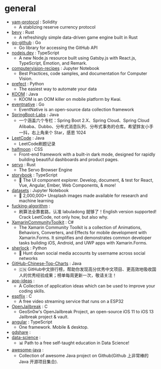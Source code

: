 # general
- [yam-protocol](https://github.com/yam-finance/yam-protocol) : Solidity
  - A stablizing reserve currency protocol
- [bevy](https://github.com/bevyengine/bevy) : Rust
  - A refreshingly simple data-driven game engine built in Rust
- [go-github](https://github.com/google/go-github) : Go
  - Go library for accessing the GitHub API
- [nodejs.dev](https://github.com/nodejs/nodejs.dev) : TypeScript
  - A new Node.js resource built using Gatsby.js with React.js, TypeScript, Emotion, and Remark.
- [computervision-recipes](https://github.com/microsoft/computervision-recipes) : Jupyter Notebook
  - Best Practices, code samples, and documentation for Computer Vision.
- [prefect](https://github.com/PrefectHQ/prefect) : Python
  - The easiest way to automate your data
- [KOOM](https://github.com/KwaiAppTeam/KOOM) : Java
  - KOOM is an OOM killer on mobile platform by Kwai.
- [eventnative](https://github.com/ksensehq/eventnative) : Go
  - EventNative is an open-source data collection framework
- [SpringBoot-Labs](https://github.com/YunaiV/SpringBoot-Labs) : Java
  - 一个涵盖六个专栏：Spring Boot 2.X、Spring Cloud、Spring Cloud Alibaba、Dubbo、分布式消息队列、分布式事务的仓库。希望胖友小手一抖，右上角来个 Star，感恩 1024
- [LeetCode](https://github.com/yuanguangxin/LeetCode) : Java
  - LeetCode刷题记录
- [halfmoon](https://github.com/halfmoonui/halfmoon) : CSS
  - Front-end framework with a built-in dark mode, designed for rapidly building beautiful dashboards and product pages.
- [servo](https://github.com/servo/servo) : Rust
  - The Servo Browser Engine
- [storybook](https://github.com/storybookjs/storybook) : TypeScript
  - 📓 The UI component explorer. Develop, document, & test for React, Vue, Angular, Ember, Web Components, & more!
- [datasets](https://github.com/unsplash/datasets) : Jupyter Notebook
  - 🎁 2,000,000+ Unsplash images made available for research and machine learning
- [fucking-algorithm](https://github.com/labuladong/fucking-algorithm) : 
  - 刷算法全靠套路，认准 labuladong 就够了！English version supported! Crack LeetCode, not only how, but also why.
- [XamarinCommunityToolkit](https://github.com/xamarin/XamarinCommunityToolkit) : C#
  - The Xamarin Community Toolkit is a collection of Animations, Behaviors, Converters, and Effects for mobile development with Xamarin.Forms. It simplifies and demonstrates common developer tasks building iOS, Android, and UWP apps with Xamarin.Forms.
- [sherlock](https://github.com/sherlock-project/sherlock) : Python
  - 🔎 Hunt down social media accounts by username across social networks
- [GitHub-Chinese-Top-Charts](https://github.com/kon9chunkit/GitHub-Chinese-Top-Charts) : Java
  - 🇨🇳 GitHub中文排行榜，帮助你发现高分优秀中文项目、更高效地吸收国人的优秀经验成果；榜单每周更新一次，敬请关注！
- [app-ideas](https://github.com/florinpop17/app-ideas) : 
  - A Collection of application ideas which can be used to improve your coding skills.
- [espflix](https://github.com/rossumur/espflix) : C
  - A free video streaming service that runs on a ESP32
- [OpenJailbreak](https://github.com/GeoSn0w/OpenJailbreak) : C
  - GeoSn0w's OpenJailbreak Project, an open-source iOS 11 to iOS 13 Jailbreak project & vault.
- [angular](https://github.com/angular/angular) : TypeScript
  - One framework. Mobile & desktop.
- [gdshare](https://github.com/iwestlin/gdshare) : 
- [data-science](https://github.com/ossu/data-science) : 
  - 📊 Path to a free self-taught education in Data Science!
- [awesome-java](https://github.com/Snailclimb/awesome-java) : 
  - Collection of awesome Java project on Github(Github 上非常棒的 Java 开源项目集合).
